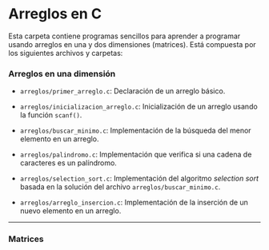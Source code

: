 # Arreglos en C

Esta carpeta contiene programas sencillos para aprender a programar usando
arreglos en una y dos dimensiones (matrices). Está compuesta por los siguientes
archivos y carpetas:

### Arreglos en una dimensión

 - `arreglos/primer_arreglo.c`: Declaración de un arreglo básico.

 - `arreglos/inicializacion_arreglo.c`: Inicialización de un arreglo usando la
   función `scanf()`.

 - `arreglos/buscar_minimo.c`: Implementación de la búsqueda del menor elemento
   en un arreglo.

 - `arreglos/palindromo.c`: Implementación que verifica si una cadena de
   caracteres es un palíndromo.

 - `arreglos/selection_sort.c`: Implementación del algoritmo *selection sort*
   basada en la solución del archivo `arreglos/buscar_minimo.c`.

 - `arreglos/arreglo_insercion.c`: Implementación de la inserción de un nuevo
   elemento en un arreglo.


---

### Matrices

